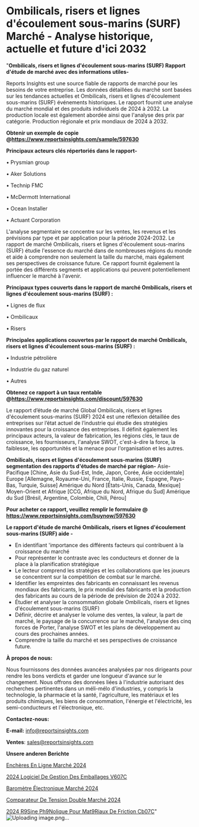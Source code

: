 # Ombilicals, risers et lignes d'écoulement sous-marins (SURF) Marché - Analyse historique, actuelle et future d'ici 2032

"<strong>Ombilicals, risers et lignes d'écoulement sous-marins (SURF) Rapport d'étude de marché avec des informations utiles-</strong>

Reports Insights est une source fiable de rapports de marché pour les besoins de votre entreprise. Les données détaillées du marché sont basées sur les tendances actuelles et Ombilicals, risers et lignes d'écoulement sous-marins (SURF) événements historiques. Le rapport fournit une analyse du marché mondial et des produits individuels de 2024 à 2032. La production locale est également abordée ainsi que l'analyse des prix par catégorie. Production régionale et prix mondiaux de 2024 à 2032.

<strong><b>Obtenir un exemple de copie @</b></strong><a href=https://www.reportsinsights.com/sample/597630><strong><b>https://www.reportsinsights.com/sample/597630</b></strong></a>

<b>Principaux acteurs clés répertoriés dans le rapport-</b>

<b> </b>• Prysmian group

• Aker Solutions

• Technip FMC

• McDermott International

• Ocean Installer

• Actuant Corporation

L'analyse segmentaire se concentre sur les ventes, les revenus et les prévisions par type et par application pour la période 2024-2032. Le rapport de marché Ombilicals, risers et lignes d'écoulement sous-marins (SURF) étudie l'essence du marché dans de nombreuses régions du monde et aide à comprendre non seulement la taille du marché, mais également ses perspectives de croissance future. Ce rapport fournit également la portée des différents segments et applications qui peuvent potentiellement influencer le marché à l'avenir.

<strong>Principaux types couverts dans le rapport de marché Ombilicals, risers et lignes d'écoulement sous-marins (SURF) :</strong>

• Lignes de flux

• Ombilicaux

• Risers

<strong>Principales applications couvertes par le rapport de marché Ombilicals, risers et lignes d'écoulement sous-marins (SURF) :</strong>

• Industrie pétrolière

• Industrie du gaz naturel

• Autres

<strong><b>Obtenez ce rapport à un taux rentable @</b></strong><a href=https://www.reportsinsights.com/discount/597630><strong><b>https://www.reportsinsights.com/discount/597630</b></strong></a>

Le rapport d’étude de marché Global Ombilicals, risers et lignes d'écoulement sous-marins (SURF) 2024 est une réflexion détaillée des entreprises sur l’état actuel de l’industrie qui étudie des stratégies innovantes pour la croissance des entreprises. Il définit également les principaux acteurs, la valeur de fabrication, les régions clés, le taux de croissance, les fournisseurs, l'analyse SWOT, c'est-à-dire la force, la faiblesse, les opportunités et la menace pour l'organisation et les autres.

<strong>Ombilicals, risers et lignes d'écoulement sous-marins (SURF) segmentation des rapports d'études de marché par région-</strong>
Asie-Pacifique [Chine, Asie du Sud-Est, Inde, Japon, Corée, Asie occidentale]
Europe [Allemagne, Royaume-Uni, France, Italie, Russie, Espagne, Pays-Bas, Turquie, Suisse]
Amérique du Nord [États-Unis, Canada, Mexique]
Moyen-Orient et Afrique [CCG, Afrique du Nord, Afrique du Sud]
Amérique du Sud [Brésil, Argentine, Colombie, Chili, Pérou]

<strong>Pour acheter ce rapport, veuillez remplir le formulaire @   <a href=https://www.reportsinsights.com/buynow/597630>https://www.reportsinsights.com/buynow/597630</a></strong>

<strong>Le rapport d'étude de marché Ombilicals, risers et lignes d'écoulement sous-marins (SURF) aide -</strong>
<ul>
  <li>En identifiant 'importance des différents facteurs qui contribuent à la croissance du marché</li>
  <li>Pour représenter le contraste avec les conducteurs et donner de la place à la planification stratégique</li>
  <li>Le lecteur comprend les stratégies et les collaborations que les joueurs se concentrent sur la compétition de combat sur le marché.</li>
  <li>Identifier les empreintes des fabricants en connaissant les revenus mondiaux des fabricants, le prix mondial des fabricants et la production des fabricants au cours de la période de prévision de 2024 à 2032.</li>
  <li>Étudier et analyser la consommation globale Ombilicals, risers et lignes d'écoulement sous-marins (SURF)</li>
  <li>Définir, décrire et analyser le volume des ventes, la valeur, la part de marché, le paysage de la concurrence sur le marché, l'analyse des cinq forces de Porter, l'analyse SWOT et les plans de développement au cours des prochaines années.</li>
  <li>Comprendre la taille du marché et ses perspectives de croissance future.</li>
</ul>
<strong>À propos de nous:</strong>

Nous fournissons des données avancées analysées par nos dirigeants pour rendre les bons verdicts et garder une longueur d'avance sur le changement. Nous offrons des données liées à l'industrie autorisant des recherches pertinentes dans un méli-mélo d'industries, y compris la technologie, la pharmacie et la santé, l'agriculture, les matériaux et les produits chimiques, les biens de consommation, l'énergie et l'électricité, les semi-conducteurs et l'électronique, etc.

<strong>Contactez-nous:</strong>

<strong>E-mail:</strong> <a href=mailto:info@reportsinsights.com>info@reportsinsights.com</a>

<strong>Ventes</strong>: <a href=mailto:sales@reportsinsights.com>sales@reportsinsights.com</a>

<strong>Unsere anderen Berichte</strong>

<a href=https://www.linkedin.com/pulse/enchères-en-ligne-marché-etudes-approfondies-medtech-innovator-48-flhqc/>Enchères En Ligne Marché 2024</a>

<a href=https://www.linkedin.com/pulse/2024-logiciel-de-gestion-des-emballages-v607c/>2024 Logiciel De Gestion Des Emballages V607C</a>

<a href=https://www.linkedin.com/pulse/baromètre-électronique-marchéanalyse-du-rapport-b25kc/>Baromètre Électronique Marché 2024</a>

<a href=https://www.linkedin.com/pulse/comparateur-de-tension-double-marché-rapport-nfquc/>Comparateur De Tension Double Marché 2024</a>

<a href=https://www.linkedin.com/pulse/2024-r%C3%A9sine-ph%C3%A9nolique-pour-mat%C3%A9riaux-de-friction-cb07c/>2024 R9Sine Ph9Nolique Pour Mat9Riaux De Friction Cb07C</a>"
![Uploading image.png…]()
